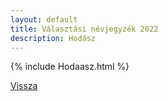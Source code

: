 ```yaml
---
layout: default
title: Választási névjegyzék 2022
description: Hodász
---
```


{% include Hodaasz.html %}

[Vissza](./)
